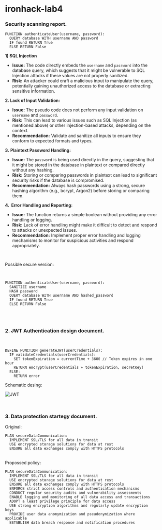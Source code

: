 # ironhack-lab4

### **Security scanning report.**

```
FUNCTION authenticateUser(username, password):
  QUERY database WITH username AND password
  IF found RETURN True
  ELSE RETURN False
```

**1) SQL Injection**

* **Issue:** The code directly embeds the `username` and `password` into the database query, which suggests that it might be vulnerable to SQL Injection attacks if these values are not properly sanitized.
* **Risk:** An attacker could craft a malicious input to manipulate the query, potentially gaining unauthorized access to the database or extracting sensitive information.

**2\. Lack of Input Validation:**

* **Issue:** The pseudo code does not perform any input validation on `username` and `password`.
* **Risk:** This can lead to various issues such as SQL Injection (as mentioned above) or other injection-based attacks, depending on the context.
* **Recommendation:** Validate and sanitize all inputs to ensure they conform to expected formats and types.

**3.** **Plaintext Password Handling:**

* **Issue:** The `password` is being used directly in the query, suggesting that it might be stored in the database in plaintext or compared directly without any hashing.
* **Risk:** Storing or comparing passwords in plaintext can lead to significant security risks if the database is compromised.
* **Recommendation:** Always hash passwords using a strong, secure hashing algorithm (e.g., bcrypt, Argon2) before storing or comparing them.

**4.  Error Handling and Reporting:**

* **Issue:** The function returns a simple boolean without providing any error handling or logging.
* **Risk:** Lack of error handling might make it difficult to detect and respond to attacks or unexpected issues.
* **Recommendation:** Implement proper error handling and logging mechanisms to monitor for suspicious activities and respond appropriately.

<br>

Possible secure version:

<br>

```
FUNCTION authenticateUser(username, password):
  SANITIZE username
  HASH password
  QUERY database WITH username AND hashed_password
  IF found RETURN True
  ELSE RETURN False
```
<br>
<br>

### **2. JWT Authentication design document.**

<br>

```
DEFINE FUNCTION generateJWT(userCredentials):
  IF validateCredentials(userCredentials):
    SET tokenExpiration = currentTime + 3600 // Token expires in one hour
    RETURN encrypt(userCredentials + tokenExpiration, secretKey)
  ELSE:
    RETURN error
```

Schematic desing:

![JWT](https://github.com/gustavoleonh/ironhack-lab4/assets/116121540/ce29bbb1-a531-41bb-9b8c-632a033b1dfe)

<br>

### **3. Data protection startegy document.**

Original:
<br>

```
PLAN secureDataCommunication:
  IMPLEMENT SSL/TLS for all data in transit
  USE encrypted storage solutions for data at rest
  ENSURE all data exchanges comply with HTTPS protocols

```
<br>
Propossed policy:
<br>

```
PLAN secureDataCommunication:
  IMPLEMENT SSL/TLS for all data in transit
  USE encrypted storage solutions for data at rest
  ENSURE all data exchanges comply with HTTPS protocols
  ENFORCE strict access controls and authentication mechanisms
  CONDUCT regular security audits and vulnerability assessments
  ENABLE logging and monitoring of all data access and transactions
  ADOPT a least privilege principle for data access
  USE strong encryption algorithms and regularly update encryption keys
  PROVIDE user data anonymization and pseudonymization where applicable
  ESTABLISH data breach response and notification procedures
```

